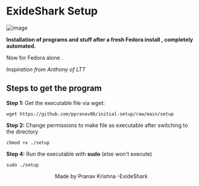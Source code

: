 # ExideShark Setup 
![image](https://user-images.githubusercontent.com/93813737/172992710-a47f54a9-16f7-4839-8634-bd9570103282.png)



  **Installation  of programs and stuff after a fresh Fedora install , completely automated.**  

Now for Fedora alone . 

_Inspiration from Anthony of LTT_



## Steps to get the program

**Step 1:** Get the executable file via wget:

    wget https://github.com/ppranav06/initial-setup/raw/main/setup

**Step 2:** Change permissions to make file as executable after switching to the directory

    chmod +x ./setup

**Step 4:** Run the executable with **sudo** (else won't execute)

    sudo ./setup
    
    
    
   
    
    
  <div align="center">
Made by Pranav Krishna -ExideShark 
</div>
     
    
    
    
    
  
    
